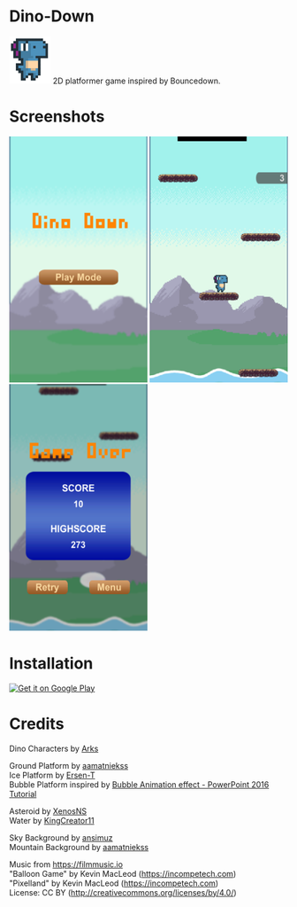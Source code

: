 # Dino-Down
<img src="/Assets/Dinos/Icon/DinoIcon.PNG" width="75px">
2D platformer game inspired by Bouncedown.

# Screenshots
<img src="/Screenshots/MainMenu.png" width="250px"> <img src="/Screenshots/Gameplay.png" width="250px"> <img src="/Screenshots/GameOver.png" width="250px">

# Installation
<a href='https://play.google.com/store/apps/details?id=com.DinoDown.DinoDown&pcampaignid=pcampaignidMKT-Other-global-all-co-prtnr-py-PartBadge-Mar2515-1'><img alt='Get it on Google Play' src='https://play.google.com/intl/en_us/badges/static/images/badges/en_badge_web_generic.png' height="80"/></a>

# Credits
Dino Characters by [Arks](https://arks.itch.io/dino-characters)

Ground Platform by [aamatniekss](https://aamatniekss.itch.io/free-pixelart-platformer-tileset)  
Ice Platform by [Ersen-T](https://assetstore.unity.com/packages/2d/environments/2d-ice-platform-pack-39371)  
Bubble Platform inspired by [Bubble Animation effect - PowerPoint 2016 Tutorial](https://www.youtube.com/watch?v=mF0yd7DrFEY)

Asteroid by [XenosNS](https://opengameart.org/content/simple-animate-fire)  
Water by [KingCreator11](https://opengameart.org/content/animated-2d-water)

Sky Background by [ansimuz](https://ansimuz.itch.io/magic-cliffs-environment)  
Mountain Background by [aamatniekss](https://aamatniekss.itch.io/free-pixelart-platformer-tileset)

Music from https://filmmusic.io  
"Balloon Game" by Kevin MacLeod (https://incompetech.com)  
"Pixelland" by Kevin MacLeod (https://incompetech.com)  
License: CC BY (http://creativecommons.org/licenses/by/4.0/)
